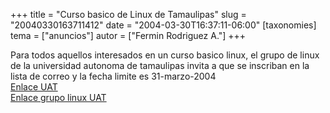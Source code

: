 +++
title = "Curso basico de Linux de Tamaulipas"
slug = "20040330163711412"
date = "2004-03-30T16:37:11-06:00"
[taxonomies]
tema = ["anuncios"]
autor = ["Fermin Rodriguez A."]
+++

Para todos aquellos interesados en un curso basico linux, el grupo de
linux de la universidad autonoma de tamaulipas invita a que se inscriban
en la lista de correo y la fecha limite es 31-marzo-2004  
[Enlace UAT](http://gsl.uat.edu.mx/ernesto/CBL/)  
[Enlace grupo linux
UAT](http://gsl.uat.edu.mx/postnuke/modules.php?op=modload&name=News&file=article&sid=51&mode=thread&order=0&thold=0)

